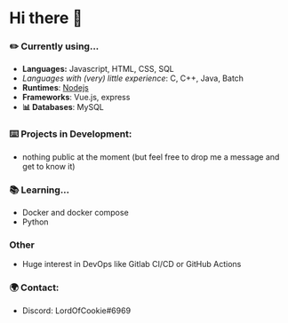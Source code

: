 # Hi there 👋

### ✏️ Currently using...
- **Languages:** Javascript, HTML, CSS, SQL
- _Languages with (very) little experience_: C, C++, Java, Batch
- **Runtimes**: [Nodejs](https://nodejs.org/en/)
- **Frameworks**: Vue.js, express
- **📊 Databases**: MySQL

### ⌨️ Projects in Development:
- nothing public at the moment (but feel free to drop me a message and get to know it)

### 📚 Learning...
- Docker and docker compose
- Python

### Other
- Huge interest in DevOps like Gitlab CI/CD or GitHub Actions

### 🌍 Contact:
- Discord: LordOfCookie#6969

<!--
**SchloesserJonas/SchloesserJonas** is a ✨ _special_ ✨ repository because its `README.md` (this file) appears on your GitHub profile.

Here are some ideas to get you started:

- 🔭 I’m currently working on ...
- 🌱 I’m currently learning ...
- 👯 I’m looking to collaborate on ...
- 🤔 I’m looking for help with ...
- 💬 Ask me about ...
- 📫 How to reach me: ...
- 😄 Pronouns: ...
- ⚡ Fun fact: ...
-->

